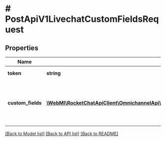 # # PostApiV1LivechatCustomFieldsRequest

## Properties

Name | Type | Description | Notes
------------ | ------------- | ------------- | -------------
**token** | **string** | The visitor token. |
**custom_fields** | [**\WebMI\RocketChatApiClient\OmnichannelApi\Model\PostApiV1LivechatCustomFieldsRequestCustomFieldsInner[]**](PostApiV1LivechatCustomFieldsRequestCustomFieldsInner.md) | The object in which you must enter the custom field information. |

[[Back to Model list]](../../README.md#models) [[Back to API list]](../../README.md#endpoints) [[Back to README]](../../README.md)
